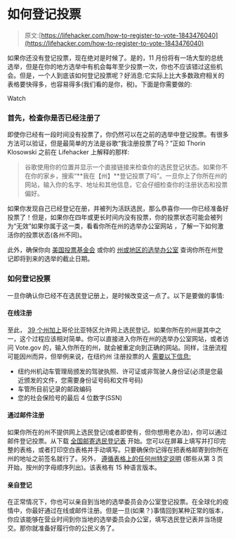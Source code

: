 # 如何登记投票

> 原文:[https://lifehacker.com/how-to-register-to-vote-1843476040](https://lifehacker.com/how-to-register-to-vote-1843476040)

如果你还没有登记投票，现在绝对是时候了。是的，11 月份将有一场大型的总统选举，但是在你的地方选举中有机会每年至少投票一次，你也不应该错过这些机会。但是，一个人到底该如何登记投票呢？好消息:它实际上比大多数政府相关的表格要快得多，也容易得多(我们看的是你，税)。下面是你需要做的:

Watch

### 首先，检查你是否已经注册了

即使你已经有一段时间没有投票了，你仍然可以在之前的选举中登记投票。有很多方法可以验证，但是最简单的方法是谷歌“我注册投票了吗？”正如 Thorin Klosowski 之前在 Lifehacker 上解释的那样:

> 谷歌使用你的位置并显示一个直接链接来检查你的选民登记状态。如果你不在你的家乡，搜索“**我在【州】**登记投票了吗”。一旦你上了你所在州的网站，输入你的名字、地址和其他信息，它会仔细检查你的注册状态和投票偏好。

如果你发现自己已经登记在册，并被列为活跃选民，那么恭喜你——你已经准备好投票了！但是，如果你在四年或更长时间内没有投票，你的投票状态可能会被列为“无效”如果你属于这一类，看看你所在州的选举办公室网站 ，了解一下如何激活你的投票状态(各州不同)。

此外，确保你向 [美国投票基金会](https://www.usvotefoundation.org/vote/state-elections/state-election-dates-deadlines.htm) 或你的 [州或地区的选举办公室](https://www.usa.gov/election-office) 查询你所在州登记即将到来的选举的截止日期。

### 如何登记投票

一旦你确认你已经不在选民登记册上，是时候改变这一点了。以下是要做的事情:

#### 在线注册

至此， [39 个州加上](http://www.ncsl.org/research/elections-and-campaigns/electronic-or-online-voter-registration.aspx#Table%20of%20states%20w/ovr)哥伦比亚特区允许网上选民登记。如果你所在的州是其中之一，这个过程应该相对简单。你可以直接进入你所在州的选举办公室网站，或者访问 Vote.gov 的，输入你所在的州，就会被重定向到正确的网站。同样，注册流程可能因州而异，但举例来说，在纽约州 注册投票的人 [需要以下信息:](https://dmv.ny.gov/more-info/electronic-voter-registration-application?ref=voteusa)

*   纽约州机动车管理局颁发的驾驶执照、许可证或非驾驶人身份证(必须是您最近颁发的文件，您需要身份证号码和文件号码)
*   车管所目前记录的邮政编码
*   您的社会保险号的最后 4 位数字(SSN)

#### 通过邮件注册

如果你所在的州不提供网上选民登记(或者即使有，但你想用老办法)，你可以通过邮件登记投票。从下载 [全国邮寄选民登记表](https://www.eac.gov/voters/national-mail-voter-registration-form/) 开始。您可以在屏幕上填写并打印完整的表格，或者打印空白表格并手动填写。只要确保你记得在把表格邮寄到你所在州的地址之前签名就行了。另外， [遵循表格上的任何州特定说明](https://www.eac.gov/voters/national-mail-voter-registration-form) (那些从第 3 页开始，按州的字母顺序列出)。该表格有 15 种语言版本。

#### 亲自登记

在正常情况下，你也可以亲自到当地的选举委员会办公室登记投票。在全球化的疫情中，你最好通过在线或邮件注册。但是一旦(如果？)事情回到某种正常的版本，你应该能够在营业时间到你当地的选举委员会办公室，填写选民登记表并当场提交。那你就准备好履行你的公民义务了。